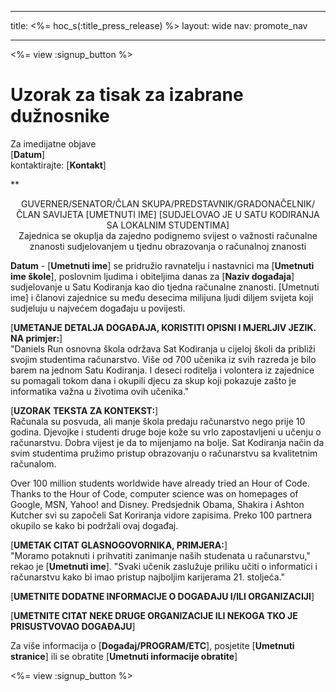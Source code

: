 * * *

title: <%= hoc_s(:title_press_release) %> layout: wide nav: promote_nav

* * *

<%= view :signup_button %>

# Uzorak za tisak za izabrane dužnosnike

Za imedijatne objave   
[**Datum**]   
kontaktirajte: [**Kontakt**]  
  


**

<center>
  GUVERNER/SENATOR/ČLAN SKUPA/PREDSTAVNIK/GRADONAČELNIK/ČLAN SAVIJETA [UMETNUTI IME] [SUDJELOVAO JE U SATU KODIRANJA SA LOKALNIM STUDENTIMA]</strong> <br /> Zajednica se okuplja da zajedno podignemo svijest o važnosti računalne znanosti sudjelovanjem u tjednu obrazovanja o računalnoj znanosti
</center>

  
  
</p> 

**Datum** - [**Umetnuti ime**] se pridružio ravnatelju i nastavnici ma [**Umetnuti ime škole**], poslovnim ljudima i obiteljima danas za [**Naziv događaja**] sudjelovanje u Satu Kodiranja kao dio tjedna računalne znanosti. [Umetnuti ime] i članovi zajednice su među desecima milijuna ljudi diljem svijeta koji sudjeluju u najvećem događaju u povijesti.

[**UMETANJE DETALJA DOGAĐAJA, KORISTITI OPISNI I MJERLJIV JEZIK. NA primjer:**]   
"Daniels Run osnovna škola održava Sat Kodiranja u cijeloj školi da približi svojim studentima računarstvo. Više od 700 učenika iz svih razreda je bilo barem na jednom Satu Kodiranja. I deseci roditelja i volontera iz zajednice su pomagali tokom dana i okupili djecu za skup koji pokazuje zašto je informatika važna u životima ovih učenika."

[**UZORAK TEKSTA ZA KONTEKST:**]   
Računala su posvuda, ali manje škola predaju računarstvo nego prije 10 godina. Djevojke i studenti druge boje kože su vrlo zapostavljeni u učenju o računarstvu. Dobra vijest je da to mijenjamo na bolje. Sat Kodiranja način da svim studentima pružimo pristup obrazovanju o računarstvu sa kvalitetnim računalom.

Over 100 million students worldwide have already tried an Hour of Code. Thanks to the Hour of Code, computer science was on homepages of Google, MSN, Yahoo! and Disney. Predsjednik Obama, Shakira i Ashton Kutcher svi su započeli Sat Koriranja vidore zapisima. Preko 100 partnera okupilo se kako bi podržali ovaj događaj.

[**UMETAK CITAT GLASNOGOVORNIKA, PRIMJERA:**]   
"Moramo potaknuti i prihvatiti zanimanje naših studenata u računarstvu," rekao je [**Umetnuti ime**]. "Svaki učenik zaslužuje priliku učiti o informatici i računarstvu kako bi imao pristup najboljim karijerama 21. stoljeća."

[**UMETNITE DODATNE INFORMACIJE O DOGAĐAJU I/ILI ORGANIZACIJI**]

[**UMETNITE CITAT NEKE DRUGE ORGANIZACIJE ILI NEKOGA TKO JE PRISUSTVOVAO DOGAĐAJU**]

Za više informacija o [**Događaj/PROGRAM/ETC**], posjetite [**Umetnuti stranice**] ili se obratite [**Umetnuti informacije obratite**]

  
  


<%= view :signup_button %>